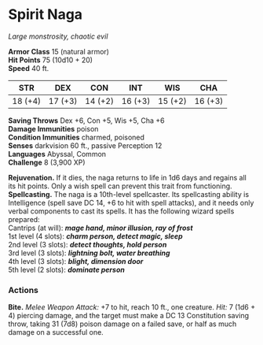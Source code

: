 # Spirit Naga 
_Large monstrosity, chaotic evil_

**Armor Class** 15 (natural armor)    
**Hit Points** 75 (10d10 + 20)    
**Speed** 40 ft. 

| STR     | DEX     | CON     | INT     | WIS     | CHA     |
|---------|---------|---------|---------|---------|---------|
| 18 (+4) | 17 (+3) | 14 (+2) | 16 (+3) | 15 (+2) | 16 (+3) |

**Saving Throws** Dex +6, Con +5, Wis +5, Cha +6    
**Damage Immunities** poison    
**Condition Immunities** charmed, poisoned    
**Senses** darkvision 60 ft., passive Perception 12    
**Languages** Abyssal, Common    
**Challenge** 8 (3,900 XP) 

**Rejuvenation.** If it dies, the naga returns to life in 1d6 days and regains all its hit points. Only a wish spell can prevent this trait from functioning.    
**Spellcasting.** The naga is a 10th-level spellcaster. Its spellcasting ability is Intelligence (spell save DC 14, +6 to hit with spell attacks), and it needs only verbal components to cast its spells. It has the following wizard spells prepared:    
Cantrips (at will): **_mage hand, minor illusion, ray of frost_**    
1st level (4 slots): **_charm person, detect magic, sleep_**    
2nd level (3 slots): **_detect thoughts, hold person_**    
3rd level (3 slots): **_lightning bolt, water breathing_**    
4th level (3 slots): **_blight, dimension door_**    
5th level (2 slots): **_dominate person_** 

### Actions    
**Bite.** _Melee Weapon Attack:_ +7 to hit, reach 10 ft., one creature. _Hit:_ 7 (1d6 + 4) piercing damage, and the target must make a DC 13 Constitution saving throw, taking 31 (7d8) poison damage on a failed save, or half as much damage on a successful one.
